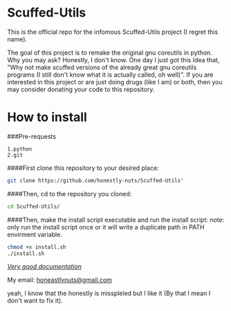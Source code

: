 # Scuffed-Utils

This is the official repo for the infomous Scuffed-Utils project (I regret this name). 

The goal of this project is to remake the original gnu coreutils in python.  Why you 
may ask? Honestly, I don't know. One day I just got this Idea that, "Why not make scuffed
versions of the already great gnu coreutils programs (I still don't know what it is actually
called, oh well)". If you are interested in this project or are just doing drugs (like I am)
or both, then you may consider donating your code to this repository.

# How to install
###Pre-requests
```
1.python
2.git
```
####First clone this repository to your desired place:
```bash
git clone https://github.com/honestly-nuts/Scuffed-Utils"
```
####Then, cd to the repository you cloned:
```bash
cd Scuffed-Utils/
```
####Then, make the install script executable and run the install script:
note: only run the install script once or it will write a duplicate path in PATH envirment variable.

```bash
chmod +x install.sh
./install.sh
```

[*Very good documentation*](https://www.youtube.com/watch?v=dQw4w9WgXcQ&ab)

My email: honeastlynuts@gmail.com 

yeah, I know that the honestly is misspleled but I like it (By that I mean I don't want to fix it).
